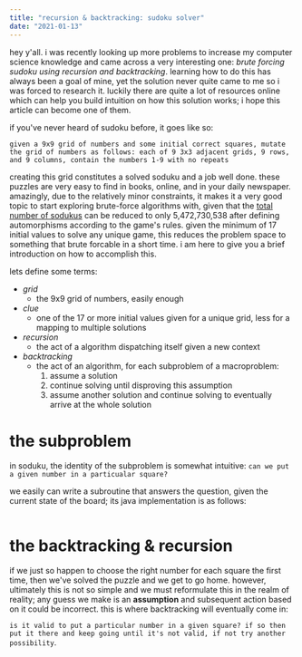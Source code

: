 ```yaml
---
title: "recursion & backtracking: sudoku solver"
date: "2021-01-13"
---
```


hey y'all. i was recently looking up more problems to increase my computer science knowledge and came across a very interesting one: *brute forcing sudoku using recursion and backtracking*. learning how to do this has always been a goal of mine, yet the solution never quite came to me so i was forced to research it. luckily there are quite a lot of resources online which can help you build intuition on how this solution works; i hope this article can become one of them.

if you've never heard of sudoku before, it goes like so:

`given a 9x9 grid of numbers and some initial correct squares, mutate the grid of numbers as follows: each of 9 3x3 adjacent grids, 9 rows, and 9 columns, contain the numbers 1-9 with no repeats`

creating this grid constitutes a solved soduku and a job well done. these puzzles are very easy to find in books, online, and in your daily newspaper. amazingly, due to the relatively minor constraints, it makes it a very good topic to start exploring brute-force algorithms with, given that the [total number of sodukus](https://en.wikipedia.org/wiki/Mathematics_of_Sudoku#Validity_preserving_transformations) can be reduced to only 5,472,730,538 after defining automorphisms according to the game's rules. given the minimum of 17 initial values to solve any unique game, this reduces the problem space to something that brute forcable in a short time. i am here to give you a brief introduction on how to accomplish this.

lets define some terms:

- *grid*
  - the 9x9 grid of numbers, easily enough
- *clue*
  - one of the 17 or more initial values given for a unique grid, less for a mapping to multiple solutions
- *recursion*
  - the act of a algorithm dispatching itself given a new context
- *backtracking*
  - the act of an algorithm, for each subproblem of a macroproblem:
    1. assume a solution
    2. continue solving until disproving this assumption
    3. assume another solution and continue solving to eventually arrive at the whole solution

# the subproblem

in soduku, the identity of the subproblem is somewhat intuitive: `can we put a given number in a particualar square?`

we easily can write a subroutine that answers the question, given the current state of the board; its java implementation is as follows:

```java
```

# the backtracking & recursion

if we just so happen to choose the right number for each square the first time, then we've solved the puzzle and we get to go home. however, ultimately this is not so simple and we must reformulate this in the realm of reality; any guess we make is an **assumption** and subsequent action based on it could be incorrect. this is where backtracking will eventually come in:

`is it valid to put a particular number in a given square? if so then put it there and keep going until it's not valid, if not try another possibility`.
